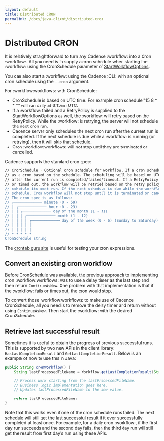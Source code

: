 ```yaml
---
layout: default
title: Distributed CRON
permalink: /docs/java-client/distributed-cron
---
```


# Distributed CRON

It is relatively straightforward to turn any Cadence :workflow: into a Cron :workflow:. All you need
is to supply a cron schedule when starting the :workflow: using the CronSchedule
parameter of
[StartWorkflowOptions](https://static.javadoc.io/com.uber.cadence/cadence-client/2.5.1/com/uber/cadence/client/WorkflowOptions.html).

You can also start a :workflow: using the Cadence :CLI: with an optional cron schedule using the `--cron` argument.

For :workflow:workflows: with CronSchedule:

* CronSchedule is based on UTC time. For example cron schedule "15 8 \* \* \*"
  will run daily at 8:15am UTC.
* If a :workflow: failed and a RetryPolicy is supplied to the StartWorkflowOptions
  as well, the :workflow: will retry based on the RetryPolicy. While the :workflow: is
  retrying, the server will not schedule the next cron run.
* Cadence server only schedules the next cron run after the current run is
  completed. If the next schedule is due while a :workflow: is running (or retrying),
  then it will skip that schedule.
* Cron :workflow:workflows: will not stop until they are terminated or cancelled.

Cadence supports the standard cron spec:

```bash
// CronSchedule - Optional cron schedule for workflow. If a cron schedule is specified, the workflow will run
// as a cron based on the schedule. The scheduling will be based on UTC time. The schedule for the next run only happens
// after the current run is completed/failed/timeout. If a RetryPolicy is also supplied, and the workflow failed
// or timed out, the workflow will be retried based on the retry policy. While the workflow is retrying, it won't
// schedule its next run. If the next schedule is due while the workflow is running (or retrying), then it will skip that
// schedule. Cron workflow will not stop until it is terminated or cancelled (by returning cadence.CanceledError).
// The cron spec is as follows:
// ┌───────────── minute (0 - 59)
// │ ┌───────────── hour (0 - 23)
// │ │ ┌───────────── day of the month (1 - 31)
// │ │ │ ┌───────────── month (1 - 12)
// │ │ │ │ ┌───────────── day of the week (0 - 6) (Sunday to Saturday)
// │ │ │ │ │
// │ │ │ │ │
// * * * * *
CronSchedule string
```

The [crontab guru site](https://crontab.guru/) is useful for testing your cron expressions.

## Convert an existing cron workflow

Before CronSchedule was available, the previous approach to implementing cron
:workflow:workflows: was to use a delay timer as the last step and then return
`ContinueAsNew`. One problem with that implementation is that if the :workflow:
fails or times out, the cron would stop.

To convert those :workflow:workflows: to make use of Cadence CronSchedule, all you need is to remove the delay timer and return without using
`ContinueAsNew`. Then start the :workflow: with the desired CronSchedule.


## Retrieve last successful result

Sometimes it is useful to obtain the progress of previous successful runs.
This is supported by two new APIs in the client library:
`HasLastCompletionResult` and `GetLastCompletionResult`. Below is an example of how
to use this in Java:

```java
public String cronWorkflow() {
    String lastProcessedFileName = Workflow.getLastCompletionResult(String.class);

    // Process work starting from the lastProcessedFileName.
    // Business logic implementation goes here.
    // Updates lastProcessedFileName to the new value.

    return lastProcessedFileName;
}
```

Note that this works even if one of the cron schedule runs failed. The
next schedule will still get the last successful result if it ever successfully
completed at least once. For example, for a daily cron :workflow:, if the first day
run succeeds and the second day fails, then the third day run will still get
the result from first day's run using these APIs.
